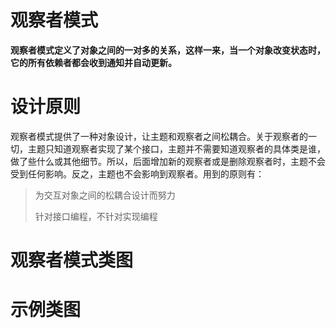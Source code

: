 
# 观察者模式

**观察者模式定义了对象之间的一对多的关系，这样一来，当一个对象改变状态时，它的所有依赖者都会收到通知并自动更新。**


# 设计原则

观察者模式提供了一种对象设计，让主题和观察者之间松耦合。关于观察者的一切，主题只知道观察者实现了某个接口，主题并不需要知道观察者的具体类是谁，做了些什么或其他细节。所以，后面增加新的观察者或是删除观察者时，主题不会受到任何影响。反之，主题也不会影响到观察者。用到的原则有：
> 为交互对象之间的松耦合设计而努力
>
> 针对接口编程，不针对实现编程


# 观察者模式类图


# 示例类图

